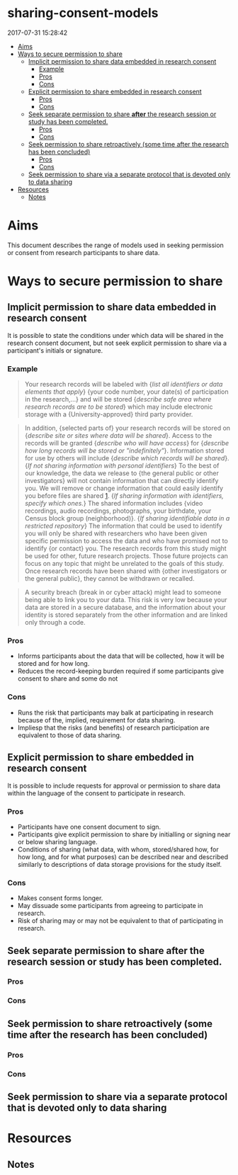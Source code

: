 sharing-consent-models
================
2017-07-31 15:28:42

-   [Aims](#aims)
-   [Ways to secure permission to share](#ways-to-secure-permission-to-share)
    -   [Implicit permission to share data embedded in research consent](#implicit-permission-to-share-data-embedded-in-research-consent)
        -   [Example](#example)
        -   [Pros](#pros)
        -   [Cons](#cons)
    -   [Explicit permission to share embedded in research consent](#explicit-permission-to-share-embedded-in-research-consent)
        -   [Pros](#pros-1)
        -   [Cons](#cons-1)
    -   [Seek separate permission to share **after** the research session or study has been completed.](#seek-separate-permission-to-share-after-the-research-session-or-study-has-been-completed.)
        -   [Pros](#pros-2)
        -   [Cons](#cons-2)
    -   [Seek permission to share retroactively (some time after the research has been concluded)](#seek-permission-to-share-retroactively-some-time-after-the-research-has-been-concluded)
        -   [Pros](#pros-3)
        -   [Cons](#cons-3)
    -   [Seek permission to share via a separate protocol that is devoted only to data sharing](#seek-permission-to-share-via-a-separate-protocol-that-is-devoted-only-to-data-sharing)
-   [Resources](#resources)
    -   [Notes](#notes)

Aims
====

This document describes the range of models used in seeking permission or consent from research participants to share data.

Ways to secure permission to share
==================================

Implicit permission to share data embedded in research consent
--------------------------------------------------------------

It is possible to state the conditions under which data will be shared in the research consent document, but not seek explicit permission to share via a participant's initials or signature.

### Example

> Your research records will be labeled with {*list all identifiers or data elements that apply*} {your code number, your date(s) of participation in the research,...} and will be stored {*describe safe area where research records are to be stored*} which may include electronic storage with a {University-approved} third party provider.

> In addition, {selected parts of} your research records will be stored on {*describe site or sites where data will be shared*}. Access to the records will be granted {*describe who will have access*} for {*describe how long records will be stored or "indefinitely"*}. Information stored for use by others will include {*describe which records will be shared*}. {*If not sharing information with personal identifiers*} To the best of our knowledge, the data we release to {the general public or other investigators} will not contain information that can directly identify you. We will remove or change information that could easily identify you before files are shared [1](https://www.icpsr.umich.edu/icpsrweb/content/datamanagement/confidentiality/conf-language.html). {*If sharing information with identifiers, specify which ones.*} The shared information includes {video recordings, audio recordings, photographs, your birthdate, your Census block group (neighborhood)}. {*If sharing identifiable data in a restricted repository*} The information that could be used to identify you will only be shared with researchers who have been given specific permission to access the data and who have promised not to identify {or contact} you. The research records from this study might be used for other, future research projects. Those future projects can focus on any topic that might be unrelated to the goals of this study. Once research records have been shared with {other investigators or the general public}, they cannot be withdrawn or recalled.

> A security breach (break in or cyber attack) might lead to someone being able to link you to your data. This risk is very low because your data are stored in a secure database, and the information about your identity is stored separately from the other information and are linked only through a code.

### Pros

-   Informs participants about the data that will be collected, how it will be stored and for how long.
-   Reduces the record-keeping burden required if some participants give consent to share and some do not

### Cons

-   Runs the risk that participants may balk at participating in research because of the, implied, requirement for data sharing.
-   Impliesp that the risks (and benefits) of research participation are equivalent to those of data sharing.

Explicit permission to share embedded in research consent
---------------------------------------------------------

It is possible to include requests for approval or permission to share data within the language of the consent to participate in research.

### Pros

-   Participants have one consent document to sign.
-   Participants give explicit permission to share by initialling or signing near or below sharing language.
-   Conditions of sharing (what data, with whom, stored/shared how, for how long, and for what purposes) can be described near and described similarly to descriptions of data storage provisions for the study itself.

### Cons

-   Makes consent forms longer.
-   May dissuade some participants from agreeing to participate in research.
-   Risk of sharing may or may not be equivalent to that of participating in research.

Seek separate permission to share **after** the research session or study has been completed.
---------------------------------------------------------------------------------------------

### Pros

### Cons

Seek permission to share retroactively (some time after the research has been concluded)
----------------------------------------------------------------------------------------

### Pros

### Cons

Seek permission to share via a separate protocol that is devoted only to data sharing
-------------------------------------------------------------------------------------

Resources
=========

Notes
-----
